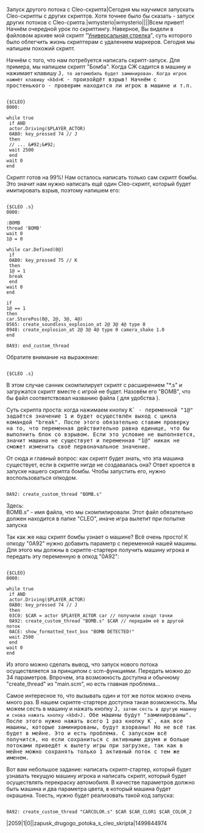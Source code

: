 Запуск другого потока с Cleo-скрипта|Сегодня мы научимся запускать Cleo-скрипты с других скриптов. Хотя точнее было бы сказать - запуск других потоков с Cleo-срипта.|wmysterio|wmysterio||||Всем привет! Начнём очередной урок по скриптингу. Наверное, Вы видели в файловом архиве мой скрипт "<a href="/load/gta_sa/cleo_i_asi_skripty/universalnaja_strelka_v1_0/68-1-0-528">Универсальная стрелка</a>", суть которого было облегчить жизнь скриптерам с удалением маркеров. Сегодня мы напишем похожий скрипт.

Начнём с того, что нам потребуется написать скрипт-запуск. Для примера, мы напишем скрипт "Бомба". Когда СЖ садится в машину и нажимает клавишу <kbd>J`, то автомобиль будет заминирован. Когда игрок нажмёт клавишу <kbd>K` - произойдёт взрыв! Начнём с простенького - проверим находится ли игрок в машине и т.п.


```

{$CLEO}
0000:

while true
 if AND
 actor.Driving($PLAYER_ACTOR)
 0AB0: key_pressed 74 // J
 then
 // ... &#92;&#92;
 wait 2500
 end 
wait 0
end
```



Скрипт готов на 99%! Нам осталось написать только сам скрипт бомбы. Это значит нам нужно написать ещё один Cleo-скрипт, который будет имитировать взрыв, поэтому напишем его:


```

{$CLEO .s}
0000:

:BOMB
thread 'BOMB'
wait 0
1@ = 0

while car.Defined(0@)
 if
 0AB0: key_pressed 75 // K
 then
 1@ = 1
 break
 end 
wait 0
end

if
1@ == 1
then
car.StorePos(0@, 2@, 3@, 4@)
0565: create_soundless_explosion_at 2@ 3@ 4@ type 0 
0948: create_explosion_at 2@ 3@ 4@ type 0 camera_shake 1.0 
end

0A93: end_custom_thread
```



Обратите внимание на выражение: 


```

{$CLEO .s}
```



В этом случае санник скомпилирует скрипт с расширением "*.s" и загружатся скрипт вместе с игрой не будет. Назовём его "BOMB", что бы файл соответствовал названию файла ( для удобства ).
 
Суть скрипта проста: когда нажимаем кнопку <kbd>K` - переменной "1@" задаётся значение 1 и будет осуществлён выход с цикла командой "break". После этого обязательно ставим проверку на то, что переменная действительно равна единице, что бы выполнить блок со взрывом. Если это условие не выполняется, значит машина не существует и переменная "1@" никак не сможет изменить своё первоначальное значение.

От сюда и главный вопрос: как скрипт будет знать, что эта машина существует, если в скрипте нигде не создавалась она? Ответ кроется в запуске нашего скрипта бомбы. Чтобы запустить его, нужно воспользоваться опкодом.


```

0A92: create_custom_thread "BOMB.s"
```



<div class="panel panel-default">
 <div class="panel-body">
Здесь:<br>
BOMB.s" - имя файла, что мы скомпилировали. Этот файл обязательно должен находится в папке "CLEO", иначе игра вылетит при попытке запуска
 </div>
</div>

Так как же наш скрипт бомбы узнает о машине? Всё очень просто! К опкоду "0A92" нужно добавить параметр с переменной нашей машины. Для этого мы должны в скрипте-стартере получить машину игрока и передать эту переменную в опкод "0A92":


```

{$CLEO}
0000:
 
while true
 if AND
 actor.Driving($PLAYER_ACTOR)
 0AB0: key_pressed 74 // J
 then
 03C0: $CAR = actor $PLAYER_ACTOR car // получили хэндл тачки
 0A92: create_custom_thread "BOMB.s" $CAR // передаём её в другой поток
 0ACE: show_formatted_text_box "BOMB DETECTED!"
 wait 2500
 end 
wait 0
end
```



Из этого можно сделать вывод, что запуск нового потока осуществляется за принципом с scm-функциями. Передать можно до 34 параметров. Впрочем, эта возможность доступна и обычному "create_thread" из "main.scm", но есть главная проблема...

Самое интересное то, что вызывать один и тот же поток можно очень много раз. В нашем скрипте-стартере доступна такая возможность. Мы можем сесть в машину и нажать кнопку <kbd>J`, затем сесть в другую машину и снова нажать кнопку <kbd>J`. Обе машины будут "заминированы". После этого нужно нажать всего 1 раз кнопку <kbd>K`, как все машины, которые заминированы, будут взорваны! Но не всё так будет в мейне. Это и есть проблема. С запуском всё получится, но если сохраниться с активными двумя и больше потоками приведёт к вылету игры при загрузке, так как в мейне можно сохранять только 1 активный поток с тем же именем.

Вот вам небольшое задание: написать скрипт-стартер, который будет узнавать текущую машину игрока и написать скрипт, который будет осуществлять перекраску автомобиля. В качестве параметров должно быть машина и два параметра цвета, в который машина будет окрашена. Тоесть, нужно будет реализовать такой код запуска:


```

0A92: create_custom_thread "CARCOLOR.s" $CAR $CAR_CLOR1 $CAR_COLOR_2
```

|2059|1|0||zapusk_drugogo_potoka_s_cleo_skripta|1499844974